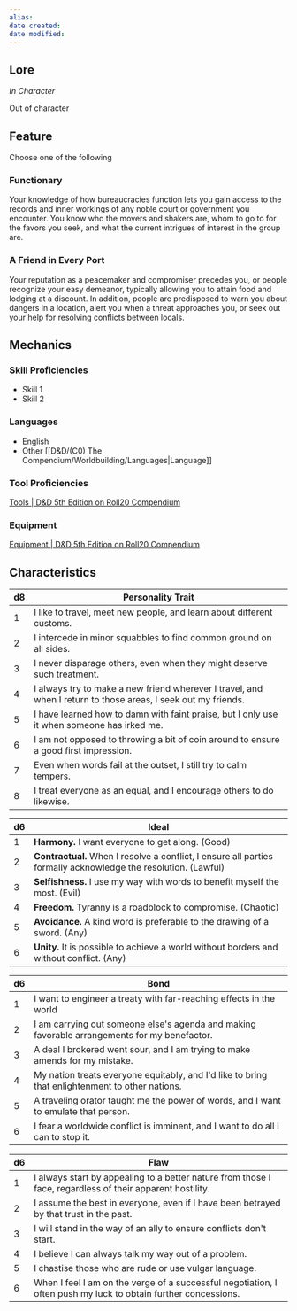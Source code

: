 ```yaml
---
alias: 
date created: 
date modified: 
---
```

## Lore
*In Character*

Out of character
## Feature
Choose one of the following
### Functionary
Your knowledge of how bureaucracies function lets you gain access to the records and inner workings of any noble court or government you encounter. You know who the movers and shakers are, whom to go to for the favors you seek, and what the current intrigues of interest in the group are.
### A Friend in Every Port
Your reputation as a peacemaker and compromiser precedes you, or people recognize your easy demeanor, typically allowing you to attain food and lodging at a discount. In addition, people are predisposed to warn you about dangers in a location, alert you when a threat approaches you, or seek out your help for resolving conflicts between locals.
## Mechanics
### Skill Proficiencies
- Skill 1
- Skill 2
### Languages
- English
- Other [[D&D/(C0) The Compendium/Worldbuilding/Languages|Language]]
### Tool Proficiencies
[Tools | D&D 5th Edition on Roll20 Compendium](https://roll20.net/compendium/dnd5e/Tools#content)


### Equipment
[Equipment | D&D 5th Edition on Roll20 Compendium](https://roll20.net/compendium/dnd5e/Equipment#content)
## Characteristics
|d8|Personality Trait|
|---|---|
|1|I like to travel, meet new people, and learn about different customs.|
|2|I intercede in minor squabbles to find common ground on all sides.|
|3|I never disparage others, even when they might deserve such treatment.|
|4|I always try to make a new friend wherever I travel, and when I return to those areas, I seek out my friends.|
|5|I have learned how to damn with faint praise, but I only use it when someone has irked me.|
|6|I am not opposed to throwing a bit of coin around to ensure a good first impression.|
|7|Even when words fail at the outset, I still try to calm tempers.|
|8|I treat everyone as an equal, and I encourage others to do likewise.|

|d6|Ideal|
|---|---|
|1|**Harmony.** I want everyone to get along. (Good)|
|2|**Contractual.** When I resolve a conflict, I ensure all parties formally acknowledge the resolution. (Lawful)|
|3|**Selfishness.** I use my way with words to benefit myself the most. (Evil)|
|4|**Freedom.** Tyranny is a roadblock to compromise. (Chaotic)|
|5|**Avoidance.** A kind word is preferable to the drawing of a sword. (Any)|
|6|**Unity.** It is possible to achieve a world without borders and without conflict. (Any)|

|d6|Bond|
|---|---|
|1|I want to engineer a treaty with far-reaching effects in the world|
|2|I am carrying out someone else's agenda and making favorable arrangements for my benefactor.|
|3|A deal I brokered went sour, and I am trying to make amends for my mistake.|
|4|My nation treats everyone equitably, and I'd like to bring that enlightenment to other nations.|
|5|A traveling orator taught me the power of words, and I want to emulate that person.|
|6|I fear a worldwide conflict is imminent, and I want to do all I can to stop it.|

|d6|Flaw|
|---|---|
|1|I always start by appealing to a better nature from those I face, regardless of their apparent hostility.|
|2|I assume the best in everyone, even if I have been betrayed by that trust in the past.|
|3|I will stand in the way of an ally to ensure conflicts don't start.|
|4|I believe I can always talk my way out of a problem.|
|5|I chastise those who are rude or use vulgar language.|
|6|When I feel I am on the verge of a successful negotiation, I often push my luck to obtain further concessions.|

